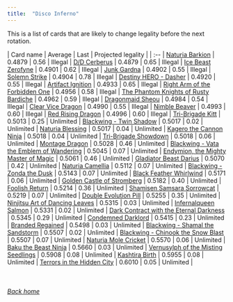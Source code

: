 ```yaml
---
title:  "Disco Inferno"
---
```


This is a list of cards that are likely to change legality before the next rotation.

| Card name | Average | Last | Projected legality |
| :-- |
[Naturia Barkion](https://db.ygoprodeck.com/card/?search=Naturia%20Barkion) | 0.4879 | 0.56 | Illegal |
[D/D Cerberus](https://db.ygoprodeck.com/card/?search=D/D%20Cerberus) | 0.4879 | 0.65 | Illegal |
[Ice Beast Zerofyne](https://db.ygoprodeck.com/card/?search=Ice%20Beast%20Zerofyne) | 0.4901 | 0.62 | Illegal |
[Junk Gardna](https://db.ygoprodeck.com/card/?search=Junk%20Gardna) | 0.4902 | 0.55 | Illegal |
[Solemn Strike](https://db.ygoprodeck.com/card/?search=Solemn%20Strike) | 0.4904 | 0.78 | Illegal |
[Destiny HERO - Dasher](https://db.ygoprodeck.com/card/?search=Destiny%20HERO%20-%20Dasher) | 0.4920 | 0.55 | Illegal |
[Artifact Ignition](https://db.ygoprodeck.com/card/?search=Artifact%20Ignition) | 0.4933 | 0.65 | Illegal |
[Right Arm of the Forbidden One](https://db.ygoprodeck.com/card/?search=Right%20Arm%20of%20the%20Forbidden%20One) | 0.4956 | 0.58 | Illegal |
[The Phantom Knights of Rusty Bardiche](https://db.ygoprodeck.com/card/?search=The%20Phantom%20Knights%20of%20Rusty%20Bardiche) | 0.4962 | 0.59 | Illegal |
[Dragonmaid Sheou](https://db.ygoprodeck.com/card/?search=Dragonmaid%20Sheou) | 0.4984 | 0.54 | Illegal |
[Clear Vice Dragon](https://db.ygoprodeck.com/card/?search=Clear%20Vice%20Dragon) | 0.4990 | 0.55 | Illegal |
[Nimble Beaver](https://db.ygoprodeck.com/card/?search=Nimble%20Beaver) | 0.4993 | 0.60 | Illegal |
[Red Rising Dragon](https://db.ygoprodeck.com/card/?search=Red%20Rising%20Dragon) | 0.4996 | 0.60 | Illegal |
[Tri-Brigade Kitt](https://db.ygoprodeck.com/card/?search=Tri-Brigade%20Kitt) | 0.5013 | 0.25 | Unlimited |
[Blackwing - Twin Shadow](https://db.ygoprodeck.com/card/?search=Blackwing%20-%20Twin%20Shadow) | 0.5017 | 0.02 | Unlimited |
[Naturia Blessing](https://db.ygoprodeck.com/card/?search=Naturia%20Blessing) | 0.5017 | 0.04 | Unlimited |
[Kagero the Cannon Ninja](https://db.ygoprodeck.com/card/?search=Kagero%20the%20Cannon%20Ninja) | 0.5018 | 0.04 | Unlimited |
[Tri-Brigade Showdown](https://db.ygoprodeck.com/card/?search=Tri-Brigade%20Showdown) | 0.5018 | 0.06 | Unlimited |
[Montage Dragon](https://db.ygoprodeck.com/card/?search=Montage%20Dragon) | 0.5028 | 0.46 | Unlimited |
[Blackwing - Vata the Emblem of Wandering](https://db.ygoprodeck.com/card/?search=Blackwing%20-%20Vata%20the%20Emblem%20of%20Wandering) | 0.5045 | 0.07 | Unlimited |
[Endymion, the Mighty Master of Magic](https://db.ygoprodeck.com/card/?search=Endymion,%20the%20Mighty%20Master%20of%20Magic) | 0.5061 | 0.46 | Unlimited |
[Gladiator Beast Darius](https://db.ygoprodeck.com/card/?search=Gladiator%20Beast%20Darius) | 0.5070 | 0.42 | Unlimited |
[Naturia Camellia](https://db.ygoprodeck.com/card/?search=Naturia%20Camellia) | 0.5112 | 0.07 | Unlimited |
[Blackwing - Zonda the Dusk](https://db.ygoprodeck.com/card/?search=Blackwing%20-%20Zonda%20the%20Dusk) | 0.5143 | 0.07 | Unlimited |
[Black Feather Whirlwind](https://db.ygoprodeck.com/card/?search=Black%20Feather%20Whirlwind) | 0.5171 | 0.06 | Unlimited |
[Golden Castle of Stromberg](https://db.ygoprodeck.com/card/?search=Golden%20Castle%20of%20Stromberg) | 0.5182 | 0.40 | Unlimited |
[Foolish Return](https://db.ygoprodeck.com/card/?search=Foolish%20Return) | 0.5214 | 0.36 | Unlimited |
[Shamisen Samsara Sorrowcat](https://db.ygoprodeck.com/card/?search=Shamisen%20Samsara%20Sorrowcat) | 0.5219 | 0.07 | Unlimited |
[Double Evolution Pill](https://db.ygoprodeck.com/card/?search=Double%20Evolution%20Pill) | 0.5255 | 0.35 | Unlimited |
[Ninjitsu Art of Dancing Leaves](https://db.ygoprodeck.com/card/?search=Ninjitsu%20Art%20of%20Dancing%20Leaves) | 0.5315 | 0.03 | Unlimited |
[Infernalqueen Salmon](https://db.ygoprodeck.com/card/?search=Infernalqueen%20Salmon) | 0.5331 | 0.02 | Unlimited |
[Dark Contract with the Eternal Darkness](https://db.ygoprodeck.com/card/?search=Dark%20Contract%20with%20the%20Eternal%20Darkness) | 0.5345 | 0.29 | Unlimited |
[Condemned Darklord](https://db.ygoprodeck.com/card/?search=Condemned%20Darklord) | 0.5415 | 0.23 | Unlimited |
[Branded Regained](https://db.ygoprodeck.com/card/?search=Branded%20Regained) | 0.5498 | 0.03 | Unlimited |
[Blackwing - Shamal the Sandstorm](https://db.ygoprodeck.com/card/?search=Blackwing%20-%20Shamal%20the%20Sandstorm) | 0.5507 | 0.02 | Unlimited |
[Blackwing - Chinook the Snow Blast](https://db.ygoprodeck.com/card/?search=Blackwing%20-%20Chinook%20the%20Snow%20Blast) | 0.5507 | 0.07 | Unlimited |
[Naturia Mole Cricket](https://db.ygoprodeck.com/card/?search=Naturia%20Mole%20Cricket) | 0.5570 | 0.06 | Unlimited |
[Baku the Beast Ninja](https://db.ygoprodeck.com/card/?search=Baku%20the%20Beast%20Ninja) | 0.5660 | 0.03 | Unlimited |
[Vernusylph of the Misting Seedlings](https://db.ygoprodeck.com/card/?search=Vernusylph%20of%20the%20Misting%20Seedlings) | 0.5908 | 0.08 | Unlimited |
[Kashtira Birth](https://db.ygoprodeck.com/card/?search=Kashtira%20Birth) | 0.5955 | 0.08 | Unlimited |
[Terrors in the Hidden City](https://db.ygoprodeck.com/card/?search=Terrors%20in%20the%20Hidden%20City) | 0.6010 | 0.05 | Unlimited |

<br>

###### [Back home](index)